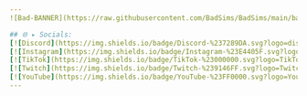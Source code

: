 ```yaml
---
![Bad-BANNER](https://raw.githubusercontent.com/BadSims/BadSims/main/banner.png)

## 🌐 ▸ Socials:
[![Discord](https://img.shields.io/badge/Discord-%237289DA.svg?logo=discord&logoColor=white)](https://discord.gg/kiwa) 
[![Instagram](https://img.shields.io/badge/Instagram-%23E4405F.svg?logo=Instagram&logoColor=white)](https://instagram.com/badsims_off) 
[![TikTok](https://img.shields.io/badge/TikTok-%23000000.svg?logo=TikTok&logoColor=white)](https://tiktok.com/@badsims_off) 
[![Twitch](https://img.shields.io/badge/Twitch-%239146FF.svg?logo=Twitch&logoColor=white)](https://twitch.tv/badsims_off) 
[![YouTube](https://img.shields.io/badge/YouTube-%23FF0000.svg?logo=YouTube&logoColor=white)](https://youtube.com/@badsims_off)
---
```

